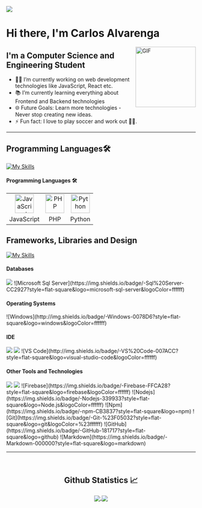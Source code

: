 ![](https://komarev.com/ghpvc/?username=Carlos-Alvarenga721)

# Hi there, I'm Carlos Alvarenga

<img align="right" alt="GIF" height="160px" src="https://media.giphy.com/media/du3J3cXyzhj75IOgvA/giphy.gif" />

## I'm a Computer Science and Engineering Student  

- 👨‍💻 I’m currently working on web development technologies like JavaScript, React etc.
- 📚 I’m currently learning everything about Frontend and Backend technologies
- 🌐 Future Goals: Learn more technologies - Never stop creating new ideas.
- ⚡ Fun fact: I love to play soccer and work out 💪🏼.

---
## Programming Languages🛠 
  [![My Skills](https://skillicons.dev/icons?i=js,php,python,kotlin,ts,cs)](https://skillicons.dev)

<h4>Programming Languages 🛠</h4>

<table>
  <tr>
    <td align="center"><img src="https://skillicons.dev/icons?i=js" width="50" alt="JavaScript"/></td>
    <td align="center"><img src="https://skillicons.dev/icons?i=php" width="50" alt="PHP"/></td>
    <td align="center"><img src="https://skillicons.dev/icons?i=python" width="50" alt="Python"/></td>
  </tr>
  <tr>
    <td align="center">JavaScript</td>
    <td align="center">PHP</td>
    <td align="center">Python</td>
  </tr>
</table>


## Frameworks, Libraries and Design
  [![My Skills](https://skillicons.dev/icons?i=react,laravel,bootstrap,figma)](https://skillicons.dev)

<h4> Databases </h4>
<span>
  <img src="https://img.shields.io/badge/MySQL-00000F?style=for-the-badge&logo=mysql&logoColor=white">
![Microsoft Sql Server](https://img.shields.io/badge/-Sql%20Server-CC2927?style=flat-square&logo=microsoft-sql-server&logoColor=ffffff)
  
</span>

<h4> Operating Systems </h4>
<span>
  ![Windows](http://img.shields.io/badge/-Windows-0078D6?style=flat-square&logo=windows&logoColor=ffffff)
</span>

<h4> IDE </h4>
<span>
<img src="https://img.shields.io/badge/Android_Studio-3DDC84?style=for-the-badge&logo=android-studio&logoColor=white">
<img src="https://img.shields.io/badge/Visual_Studio_Code-0078D4?style=for-the-badge&logo=visual%20studio%20code&logoColor=white">
![VS Code](http://img.shields.io/badge/-VS%20Code-007ACC?style=flat-square&logo=visual-studio-code&logoColor=ffffff)
</span>

<h4> Other Tools and Technologies </h4>
<span>
  <img src="https://img.shields.io/badge/Git-F05032?style=for-the-badge&logo=git&logoColor=white">
  <img src="https://img.shields.io/badge/Xampp-F37623?style=for-the-badge&logo=xampp&logoColor=white">
![Firebase](https://img.shields.io/badge/-Firebase-FFCA28?style=flat-square&logo=firebase&logoColor=ffffff)
![Nodejs](https://img.shields.io/badge/-Nodejs-339933?style=flat-square&logo=Node.js&logoColor=ffffff)
![Npm](https://img.shields.io/badge/-npm-CB3837?style=flat-square&logo=npm)
![Git](https://img.shields.io/badge/-Git-%23F05032?style=flat-square&logo=git&logoColor=%23ffffff)
![GitHub](https://img.shields.io/badge/-GitHub-181717?style=flat-square&logo=github)  
![Markdown](https://img.shields.io/badge/-Markdown-000000?style=flat-square&logo=markdown)

</span>

<br/>

---

<br/>

  <h2 align="center"> Github Statistics 📈 </h2>
  
  <div align="center"> 
     <a href="">
      <img align="center" src="https://github-readme-stats-sigma-five.vercel.app/api?username=Carlos-Alvarenga721&show_icons=true&include_all_commits=true&count_private=true&theme=react&line_height=40" />
    </a>
    <a href="">
      <img align="center" src="https://github-readme-stats.vercel.app/api/top-langs/?username=Carlos-Alvarenga721&theme=react&line_height=40&hide=css"/>
    </a>
</div

<br/>

